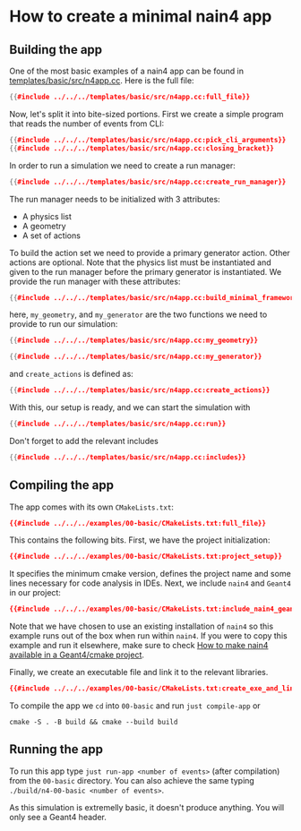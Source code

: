 # How to create a minimal nain4 app

## Building the app

One of the most basic examples of a nain4 app can be found in [templates/basic/src/n4app.cc](../../../templates/basic/src/n4app.cc). Here is the full file:

```c++
{{#include ../../../templates/basic/src/n4app.cc:full_file}}
```

Now, let's split it into bite-sized portions. First we create a simple program that reads the number of events from CLI:
```c++
{{#include ../../../templates/basic/src/n4app.cc:pick_cli_arguments}}
{{#include ../../../templates/basic/src/n4app.cc:closing_bracket}}
```

In order to run a simulation we need to create a run manager:
```c++
{{#include ../../../templates/basic/src/n4app.cc:create_run_manager}}
```

The run manager needs to be initialized with 3 attributes:
- A physics list
- A geometry
- A set of actions

To build the action set we need to provide a primary generator action. Other actions are optional.
Note that the physics list must be instantiated and given to the run manager before the primary generator is instantiated. We provide the run manager with these attributes:

```c++
{{#include ../../../templates/basic/src/n4app.cc:build_minimal_framework}}
```

here, `my_geometry`, and `my_generator` are the two functions we need to provide to run our simulation:

```c++
{{#include ../../../templates/basic/src/n4app.cc:my_geometry}}

{{#include ../../../templates/basic/src/n4app.cc:my_generator}}
```

and `create_actions` is defined as:

```c++
{{#include ../../../templates/basic/src/n4app.cc:create_actions}}
```


With this, our setup is ready, and we can start the simulation with
```c++
{{#include ../../../templates/basic/src/n4app.cc:run}}
```

Don't forget to add the relevant includes
```c++
{{#include ../../../templates/basic/src/n4app.cc:includes}}
```

## Compiling the app

The app comes with its own `CMakeLists.txt`:

```cmake
{{#include ../../../examples/00-basic/CMakeLists.txt:full_file}}
```

This contains the following bits. First, we have the project initialization:

```cmake
{{#include ../../../examples/00-basic/CMakeLists.txt:project_setup}}
```

It specifies the minimum cmake version, defines the project name and some lines necessary for code analysis in IDEs.
Next, we include `nain4` and `Geant4` in our project:

```cmake
{{#include ../../../examples/00-basic/CMakeLists.txt:include_nain4_geant4}}
```

Note that we have chosen to use an existing installation of `nain4` so this example runs out of the box when run within `nain4`. If you were to copy this example and run it elsewhere, make sure to check [How to make nain4 available in a Geant4/cmake project](./enable-nain4-in-cmake.md).

Finally, we create an executable file and link it to the relevant libraries.

```cmake
{{#include ../../../examples/00-basic/CMakeLists.txt:create_exe_and_link}}
```

To compile the app we `cd` into `00-basic` and run `just compile-app` or
```
cmake -S . -B build && cmake --build build
```


## Running the app

To run this app type `just run-app <number of events>` (after compilation) from the `00-basic` directory. You can also achieve the same typing `./build/n4-00-basic <number of events>`.

As this simulation is extremelly basic, it doesn't produce anything. You will only see a Geant4 header.

